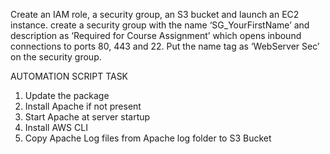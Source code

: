 Create an IAM role, a security group, an S3 bucket and launch an EC2 instance.
create a security group with the name ‘SG_YourFirstName’ and description as ‘Required for Course Assignment’ which opens inbound connections to ports 80, 443 and 22. Put the name tag as ‘WebServer Sec’ on the security group.


AUTOMATION SCRIPT TASK

1. Update the package
2. Install Apache if not present
3. Start Apache at server startup
4. Install AWS CLI
5. Copy Apache Log files from Apache log folder to S3 Bucket

